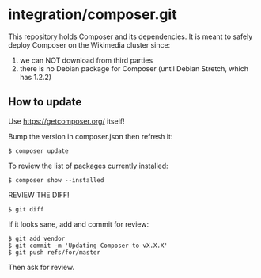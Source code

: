 # integration/composer.git

This repository holds Composer and its dependencies. It is meant to safely
deploy Composer on the Wikimedia cluster since:

1) we can NOT download from third parties
2) there is no Debian package for Composer (until Debian Stretch, which has 1.2.2)

## How to update

Use https://getcomposer.org/ itself!

Bump the version in composer.json then refresh it:

    $ composer update

To review the list of packages currently installed:

    $ composer show --installed

REVIEW THE DIFF!

    $ git diff

If it looks sane, add and commit for review:

    $ git add vendor
    $ git commit -m 'Updating Composer to vX.X.X'
    $ git push refs/for/master

Then ask for review.
